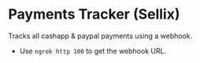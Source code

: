 # Payments Tracker (Sellix)

Tracks all cashapp & paypal payments using a webhook. 

- Use `ngrok http 100` to get the webhook URL.